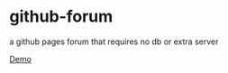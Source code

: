 # github-forum

a github pages forum that requires no db or extra server

[Demo](https://angeal185.github.io/github-forum)
